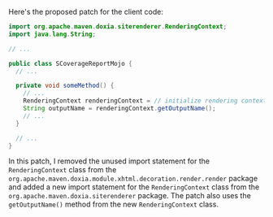 Here's the proposed patch for the client code:
```java
import org.apache.maven.doxia.siterenderer.RenderingContext;
import java.lang.String;

// ...

public class SCoverageReportMojo {
  // ...

  private void someMethod() {
    // ...
    RenderingContext renderingContext = // initialize rendering context
    String outputName = renderingContext.getOutputName();
    // ...
  }

  // ...
}
```
In this patch, I removed the unused import statement for the `RenderingContext` class from the `org.apache.maven.doxia.module.xhtml.decoration.render.render` package and added a new import statement for the `RenderingContext` class from the `org.apache.maven.doxia.siterenderer` package. The patch also uses the `getOutputName()` method from the new `RenderingContext` class.